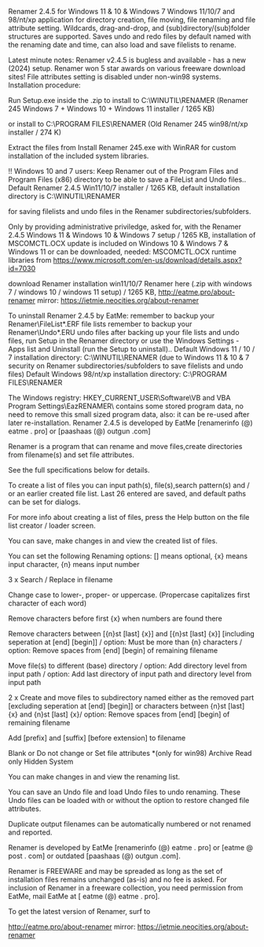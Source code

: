 Renamer 2.4.5 for Windows 11 & 10 & Windows 7
Windows 11/10/7 and 98/nt/xp application for directory creation, file moving, file renaming and file attribute setting.
Wildcards, drag-and-drop, and (sub)directory/(sub)folder structures are supported.
Saves undo and redo files by default named with the renaming date and time, can also load and save filelists to rename.


Latest minute notes:
Renamer v2.4.5 is bugless and available - has a new (2024) setup.
Renamer won 5 star awards on various freeware download sites!
File attributes setting is disabled under non-win98 systems.
Installation procedure:

Run Setup.exe inside the .zip to install to C:\WINUTIL\RENAMER (Renamer 245 Windows 7 + Windows 10 + Windows 11 installer / 1265 KB)

or install to C:\PROGRAM FILES\RENAMER (Old Renamer 245 win98/nt/xp installer / 274 K)

Extract the files from Install Renamer 245.exe with WinRAR for custom installation of the included system libraries.

   !! Windows 10 and 7 users: Keep Renamer out of the Program Files and Program Files (x86) directory to be able to save a FileList and Undo files..
   Default Renamer 2.4.5 Win11/10/7 installer / 1265 KB, default installation directory is C:\WINUTIL\RENAMER

for saving filelists and undo files in the Renamer subdirectories/subfolders.

Only by providing administrative priviledge, asked for, with the Renamer 2.4.5 Windows 11 & Windows 10 & Windows 7 setup / 1265 KB, installation of MSCOMCTL.OCX update is included on Windows 10 & Windows 7 & Windows 11 or can be downloaded,
needed: MSCOMCTL.OCX runtime libraries from https://www.microsoft.com/en-us/download/details.aspx?id=7030 


download Renamer installation
win11/10/7 Renamer here (.zip with windows 7 / windows 10 / windows 11 setup) / 1265 KB,
http://eatme.pro/about-renamer
mirror: https://ietmie.neocities.org/about-renamer

To uninstall Renamer 2.4.5 by EatMe:
remember to backup your Renamer\FileList\*.ERF file lists
remember to backup your Renamer\Undo\*.ERU undo files
after backing up your file lists and undo files, run Setup in the Renamer directory or use the Windows Settings - Apps list and Uninstall (run the Setup to uninstall)..
Default Windows 11 / 10 / 7 installation directory: C:\WINUTIL\RENAMER (due to Windows 11 & 10 & 7 security on Renamer subdirectories/subfolders to save filelists and undo files)
Default Windows 98/nt/xp installation directory: C:\PROGRAM FILES\RENAMER

The Windows registry: HKEY_CURRENT_USER\Software\VB and VBA Program Settings\EazRENAMER\ contains some stored program data, no need to remove this small sized program data, also: it can be re-used after later re-installation.
Renamer 2.4.5 is developed by EatMe [renamerinfo (@) eatme . pro] or [paashaas (@) outgun .com]

Renamer is a program that can rename and move files,create directories from filename(s) and set file attributes.

See the full specifications below for details.

To create a list of files you can input path(s), file(s),search pattern(s) and / or an earlier created file list.
Last 26 entered are saved, and default paths can be set for dialogs.

For more info about creating a list of files, press the Help button on the file list creator / loader screen.

You can save, make changes in and view the created list of files.

You can set the following Renaming options:
[] means optional, {x} means input character, {n} means input number

3 x Search / Replace in filename

Change case to lower-, proper- or uppercase. (Propercase capitalizes first character of each word)

Remove characters before first {x} when numbers are found there

Remove characters between [{n}st [last] {x}] and [{n}st [last] {x}] [including seperation at [end] [begin]] / option: Must be more than {n} characters / option: Remove spaces from [end] [begin] of remaining filename

Move file(s) to different (base) directory / option: Add directory level from input path / option: Add last directory of input path and directory level from input path

2 x Create and move files to subdirectory named either as the removed part [excluding seperation at [end] [begin]] or characters between {n}st [last] {x} and {n}st [last] {x}/ option: Remove spaces from [end] [begin] of remaining filename

Add [prefix] and [suffix] [before extension] to filename

Blank or Do not change or Set file attributes *(only for win98)
Archive
Read only
Hidden
System

You can make changes in and view the renaming list.

You can save an Undo file and load Undo files to undo renaming.
These Undo files can be loaded with or without the option to restore changed file attributes.

Duplicate output filenames can be automatically numbered or not renamed and reported.

Renamer is developed by EatMe [renamerinfo (@) eatme . pro] or [eatme @ post . com] or outdated [paashaas (@) outgun .com].

Renamer is FREEWARE and may be spreaded as long as the set of installation files remains unchanged (as-is) and no fee is asked.
For inclusion of Renamer in a freeware collection, you need permission from EatMe, mail EatMe at [ eatme (@) eatme . pro].

To get the latest version of Renamer, surf to

http://eatme.pro/about-renamer 
mirror: https://ietmie.neocities.org/about-renamer
